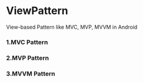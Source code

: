 # ViewPattern
View-based Pattern like MVC, MVP, MVVM in Android 

### 1.MVC Pattern
### 2.MVP Pattern
### 3.MVVM Pattern
